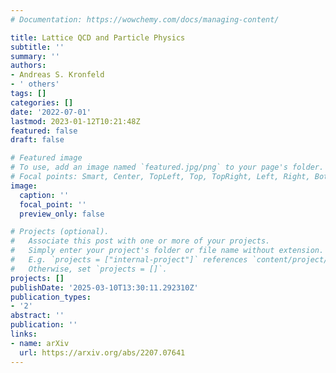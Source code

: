 ```yaml
---
# Documentation: https://wowchemy.com/docs/managing-content/

title: Lattice QCD and Particle Physics
subtitle: ''
summary: ''
authors:
- Andreas S. Kronfeld
- ' others'
tags: []
categories: []
date: '2022-07-01'
lastmod: 2023-01-12T10:21:48Z
featured: false
draft: false

# Featured image
# To use, add an image named `featured.jpg/png` to your page's folder.
# Focal points: Smart, Center, TopLeft, Top, TopRight, Left, Right, BottomLeft, Bottom, BottomRight.
image:
  caption: ''
  focal_point: ''
  preview_only: false

# Projects (optional).
#   Associate this post with one or more of your projects.
#   Simply enter your project's folder or file name without extension.
#   E.g. `projects = ["internal-project"]` references `content/project/deep-learning/index.md`.
#   Otherwise, set `projects = []`.
projects: []
publishDate: '2025-03-10T13:30:11.292310Z'
publication_types:
- '2'
abstract: ''
publication: ''
links:
- name: arXiv
  url: https://arxiv.org/abs/2207.07641
---
```

